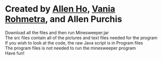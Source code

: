 # Created by [Allen Ho](https://github.com/allenh9999), [Vania Rohmetra](https://gitlab.eecs.umich.edu/vrohmetr), and Allen Purchis
Download all the files and then run Minesweeper.jar <br />
The src files contain all of the pictures and text files needed for the program <br />
If you wish to look at the code, the raw Java script is in Program files <br />
The program files is not needed to run the minesweeper program<br />
Have fun!
